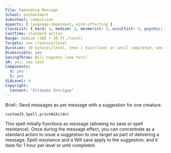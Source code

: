 ```yaml
---
File: Demanding Message
School: enchantment
Subschool: compulsion
Aspects: [ language-dependent, mind-affecting ]
ClassList: { bard: 3, medium: 3, mesmerist: 3, occultist: 4, psychic: 3, sorcerer: 4, wizard: 4, witch: 4 }
CastTime: standard action
Range: medium (100 + 10 ft./level)
Targets: one creature/level
Duration: 10 minutes/level, then 1 hour/level or until completed; see text
Dismissible: yes
SavingThrow: Will negates (see text)
SR: yes; see text
Components:
  V: yes
  S: yes
SLALevel: 4
Copyright:
  Content: "Ultimate Intrigue"
---
```

Brief:: Send messages as per message with a suggestion for one creature.

```dataviewjs
customJS.Spell.printWiki(dv)
```

This spell initially functions as message (allowing no save or spell resistance). Once during the message effect, you can concentrate as a standard action to issue a suggestion to one target as part of delivering a message. Spell resistance and a Will save apply to the suggestion, and it lasts for 1 hour per level or until completed.
